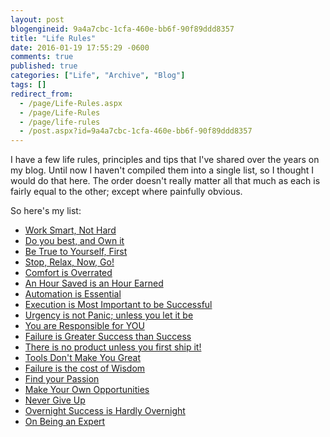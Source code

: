```yaml
---
layout: post
blogengineid: 9a4a7cbc-1cfa-460e-bb6f-90f89ddd8357
title: "Life Rules"
date: 2016-01-19 17:55:29 -0600
comments: true
published: true
categories: ["Life", "Archive", "Blog"]
tags: []
redirect_from: 
  - /page/Life-Rules.aspx
  - /page/Life-Rules
  - /page/life-rules
  - /post.aspx?id=9a4a7cbc-1cfa-460e-bb6f-90f89ddd8357
---
```

<!-- more -->

I have a few life rules, principles and tips that I've shared over the years on my blog. Until now I haven't compiled them into a single list, so I thought I would do that here. The order doesn't really matter all that much as each is fairly equal to the other; except where painfully obvious.

So here's my list:
<ul>
<li><a href="/post/2013/07/27/Work-Smart-Not-Hard">Work Smart, Not Hard</a></li>
<li><a href="/post/2016/01/19/Do-your-best-and-Own-it">Do you best, and Own it</a></li>
<li><a href="/post/2016/01/30/Be-True-to-Yourself-First">Be True to Yourself, First</a></li>
<li><a href="/post/2013/08/02/Stop-Relax-Now-GO">Stop, Relax, Now, Go!</a></li>
<li><a href="/post/2013/08/04/Comfort-is-Overrated-Change-is-Exciting-and-Revealing">Comfort is Overrated</a></li>
<li><a href="/post/2013/08/04/An-Hour-Saved-is-an-Hour-Earned">An Hour Saved is an Hour Earned</a></li>
<li><a href="/post/2013/08/21/Automation-is-Essential">Automation is Essential</a></li>
<li><a href="/post/2013/08/21/Execution-is-Most-Important-to-be-Successful">Execution is Most Important to be Successful</a></li>
<li><a href="/post/2013/08/23/Urgency-is-not-Panic-unless-you-let-it-be">Urgency is not Panic; unless you let it be</a></li>
<li><a href="/post/2013/09/08/You-are-responsible-for-YOU">You are Responsible for YOU</a></li>
<li><a href="/post/2013/09/08/Failure-Is-Greater-Success-Than-Success">Failure is Greater Success than Success</a></li>
<li><a href="/post/2013/10/12/There-is-no-product-unless-you-first-ship-it">There is no product unless you first ship it!</a></li>
<li><a href="/post/2015/08/13/Tools-Dont-Make-You-Great">Tools Don't Make You Great</a></li>
<li><a href="/post/2016/02/09/Failure-is-the-cost-of-Wisdom">Failure is the cost of Wisdom</a></li>
<li><a href="/post/2016/02/14/Find-Your-Passion">Find your Passion</a></li>
<li><a href="/post/2016/02/17/Make-Your-Own-Opportunities">Make Your Own Opportunities</a></li>
<li><a href="/post/2016/03/01/Never-Give-Up">Never Give Up</a></li>
<li><a href="/post/2013/09/08/Overnight-Success-is-Hardly-Overnight">Overnight Success is Hardly Overnight</a></li>
<li><a href="/post/2016/05/03/On-Being-an-Expert">On Being an Expert</a></li>
</ul>
